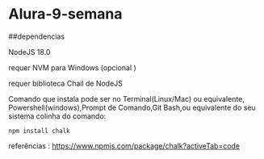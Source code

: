 # Alura-9-semana

##dependencias 

NodeJS 18.0 

requer NVM  para Windows (opcional )


requer biblioteca  Chail  de NodeJS   

Comando que instala pode ser no Terminal(Linux/Mac) ou equivalente, Powershell(windows),Prompt de Comando,Git Bash,ou equivalente do seu sistema 
colinha do comando: 
````````````
npm install chalk

````````````

referências :
https://www.npmjs.com/package/chalk?activeTab=code